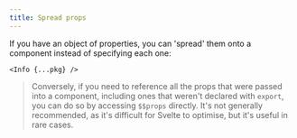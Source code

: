 ```yaml
---
title: Spread props
---
```


If you have an object of properties, you can 'spread' them onto a component instead of specifying each one:

```svelte
<Info {...pkg} />
```

> Conversely, if you need to reference all the props that were passed into a component, including ones that weren't declared with `export`, you can do so by accessing `$$props` directly. It's not generally recommended, as it's difficult for Svelte to optimise, but it's useful in rare cases.

